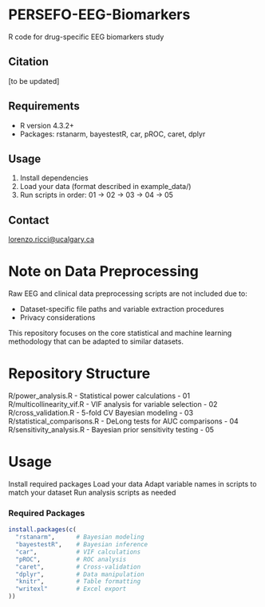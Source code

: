 # PERSEFO-EEG-Biomarkers
R code for drug-specific EEG biomarkers study

## Citation
[to be updated]

## Requirements
- R version 4.3.2+
- Packages: rstanarm, bayestestR, car, pROC, caret, dplyr

## Usage
1. Install dependencies
2. Load your data (format described in example_data/)
3. Run scripts in order: 01 → 02 → 03 → 04 → 05

## Contact
lorenzo.ricci@ucalgary.ca

# Note on Data Preprocessing
Raw EEG and clinical data preprocessing scripts are not included due to:
- Dataset-specific file paths and variable extraction procedures
- Privacy considerations

This repository focuses on the core statistical and machine learning 
methodology that can be adapted to similar datasets.

# Repository Structure

R/power_analysis.R - Statistical power calculations - 01
R/multicollinearity_vif.R - VIF analysis for variable selection - 02
R/cross_validation.R - 5-fold CV Bayesian modeling - 03
R/statistical_comparisons.R - DeLong tests for AUC comparisons - 04
R/sensitivity_analysis.R - Bayesian prior sensitivity testing - 05


# Usage

Install required packages
Load your data 
Adapt variable names in scripts to match your dataset
Run analysis scripts as needed


### Required Packages
```r
install.packages(c(
  "rstanarm",      # Bayesian modeling
  "bayestestR",    # Bayesian inference
  "car",           # VIF calculations
  "pROC",          # ROC analysis
  "caret",         # Cross-validation
  "dplyr",         # Data manipulation
  "knitr",         # Table formatting
  "writexl"        # Excel export
))


